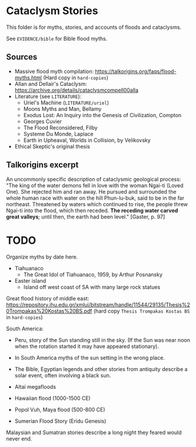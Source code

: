 # Cataclysm Stories

This folder is for myths, stories, and accounts of floods and cataclysms.

See `EVIDENCE/bible` for Bible flood myths.

## Sources

- Massive flood myth compilation: https://talkorigins.org/faqs/flood-myths.html (Hard copy in `hard-copies`)
- Allan and Dellair's Cataclysm: https://archive.org/details/cataclysmcompell00alla
- Literature (see `LITERATURE`):
	- Uriel's Machine (`LITERATURE/uriel`)
	- Moons Myths and Man, Bellamy
	- Exodus Lost: An Inquiry into the Genesis of Civilization, Compton
	- Georges Cuvier
	- The Flood Reconsidered, Filby
	- Systeme Du Monde, Laplace
	- Earth in Upheaval, Worlds in Collision, by Velikovsky
- Ethical Skeptic's original thesis

## Talkorigins excerpt

An uncommonly specific description of cataclysmic geological process: "The king of the water demons fell in love with the woman Ngai-ti (Loved One). She rejected him and ran away. He pursued and surrounded the whole human race with water on the hill Phun-lu-buk, said to be in the far northeast. Threatened by waters which continued to rise, the people threw Ngai-ti into the flood, which then receded. **The receding water carved great valleys**; until then, the earth had been level." [Gaster, p. 97]

# TODO

Organize myths by date here.

- Tiahuanaco
	- The Great Idol of Tiahuanaco, 1959, by Arthur Posnansky
- Easter island
	- Island off west coast of SA with many large rock statues

Great flood history of middle east: https://repository.ihu.edu.gr/xmlui/bitstream/handle/11544/29135/Thesis%20Trompakas%20Kostas%20BS.pdf (hard copy `Thesis Trompakas Kostas BS` in `hard-copies`)

South America:
- Peru, story of the Sun standing still in the sky. (If the Sun was near noon when the rotation started it may have appeared stationary).
- In South America myths of the sun setting in the wrong place.

- The Bible, Egyptian legends and other stories from antiquity describe a solar event, often involving a black sun.
- Altai megafloods
- Hawaiian flood (1000-1500 CE)
- Popol Vuh, Maya flood (500-800 CE)
- Sumerian Flood Story (Eridu Genesis)

Malaysian and Sumatran stories describe a long night they feared would never end.